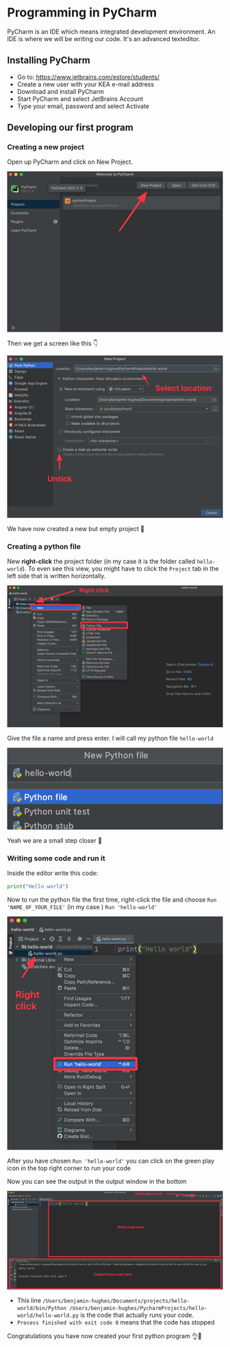 # Programming in PyCharm

PyCharm is an IDE which means integrated development environment. An IDE is where we will be writing our code. It's an advanced texteditor.



## Installing PyCharm

- Go to: https://www.jetbrains.com/estore/students/ 
- Create a new user with your KEA e-mail address
- Download and install PyCharm
- Start PyCharm and select JetBrains Account
- Type your email, password and select Activate



## Developing our first program



### Creating a new project

Open up PyCharm and click on New Project.

![Creating a new project](../assets/pycharm-new-project.png)

Then we get a screen like this 👇



![CleanShot 2021-11-01 at 09.20.54@2x](../assets/pycharm-new-project-settings.png)



We have now created a new but empty project 🎉



### Creating a python file

New **right-click** the project folder (in my case it is the folder called `hello-world`). To even see this view, you might have to click the `Project` tab in the left side that is written horizontally.

![PyCharm new file](../assets/pycharm-new-file.png)

Give the file a name and press enter. I will call my python file `hello-world`

![PyCharm file name](../assets/pycharm-file-name.png)

Yeah we are a small step closer 🎉



### Writing some code and run it

Inside the editor write this code:

```python
print("Hello world")
```



Now to run the python file the first time, right-click the file and choose `Run 'NAME_OF_YOUR_FILE'` (in my case ) `Run 'hello-world'`

![PyCahrm run python file](../assets/pycharm-run-python-file.png)

After you have chosen `Run 'hello-world'` you can click on the green play icon in the top right corner to run your code



Now you can see the output in the output window in the bottom

![PyCharm code output](../assets/pycharm-output.png)

- This line `/Users/benjamin-hughes/Documents/projects/hello-world/bin/Python /Users/benjamin-hughes/PycharmProjects/hello-world/hello-world.py` is the code that actually runs your code. 
- `Process finished with exit code 0` means that the code has stopped



Congratulations you have now created your first python program 👌💪